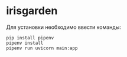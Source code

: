 # irisgarden
Для установки необходимо ввести команды:
```
pip install pipenv
pipenv install
pipenv run uvicorn main:app
```
